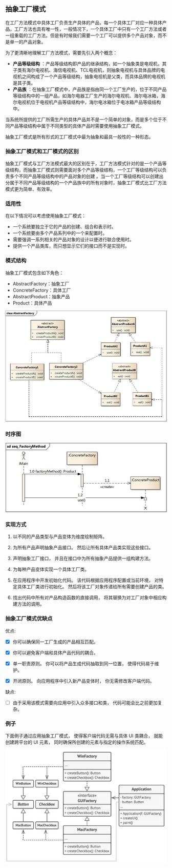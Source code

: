 ## 抽象工厂模式
在工厂方法模式中具体工厂负责生产具体的产品，每一个具体工厂对应一种具体产品，工厂方法也具有唯一性，一般情况下，一个具体工厂中只有一个工厂方法或者一组重载的工厂方法。但是有时候我们需要一个工厂可以提供多个产品对象，而不是单一的产品对象。

为了更清晰地理解工厂方法模式，需要先引入两个概念：

- **产品等级结构** ：产品等级结构即产品的继承结构，如一个抽象类是电视机，其子类有海尔电视机、海信电视机、TCL电视机，则抽象电视机与具体品牌的电视机之间构成了一个产品等级结构，抽象电视机是父类，而具体品牌的电视机是其子类。
- **产品族** ：在抽象工厂模式中，产品族是指由同一个工厂生产的，位于不同产品等级结构中的一组产品，如海尔电器工厂生产的海尔电视机、海尔电冰箱，海尔电视机位于电视机产品等级结构中，海尔电冰箱位于电冰箱产品等级结构中。

当系统所提供的工厂所需生产的具体产品并不是一个简单的对象，而是多个位于不同产品等级结构中属于不同类型的具体产品时需要使用抽象工厂模式。

抽象工厂模式是所有形式的工厂模式中最为抽象和最具一般性的一种形态。

### 抽象工厂模式和工厂模式的区别

抽象工厂模式与工厂方法模式最大的区别在于，工厂方法模式针对的是一个产品等级结构，而抽象工厂模式则需要面对多个产品等级结构，一个工厂等级结构可以负责多个不同产品等级结构中的产品对象的创建 。当一个工厂等级结构可以创建出分属于不同产品等级结构的一个产品族中的所有对象时，抽象工厂模式比工厂方法模式更为简单、有效率。

### 适用性
在以下情况可以考虑使用抽象工厂模式：

- 一个系统要独立于它的产品的创建、组合和表示时。
- 一个系统要由多个产品系列中的一个来配置时。
- 需要强调一系列相关的产品对象的设计以便进行联合使用时。
- 提供一个产品类库，而只想显示它们的接口而不是实现时。

### 模式结构

抽象工厂模式包含如下角色：

- AbstractFactory：抽象工厂
- ConcreteFactory：具体工厂
- AbstractProduct：抽象产品
- Product：具体产品

![抽象工厂模式](../res/AbatractFactory.jpg)

### 时序图

![抽象工厂模式时序图](../res/seq_FactoryMethod.jpg)

### 实现方式
1. 以不同的产品类型与产品变体为维度绘制矩阵。

2. 为所有产品声明抽象产品接口。 然后让所有具体产品类实现这些接口。

3. 声明抽象工厂接口， 并且在接口中为所有抽象产品提供一组构建方法。

4. 为每种产品变体实现一个具体工厂类。

5. 在应用程序中开发初始化代码。 该代码根据应用程序配置或当前环境， 对特定具体工厂类进行初始化。 然后将该工厂对象传递给所有需要创建产品的类。

6. 找出代码中所有对产品构造函数的直接调用， 将其替换为对工厂对象中相应构建方法的调用。


###  抽象工厂模式优缺点
优点:
- [x]  你可以确保同一工厂生成的产品相互匹配。
- [x]  你可以避免客户端和具体产品代码的耦合。
- [x]  单一职责原则。 你可以将产品生成代码抽取到同一位置， 使得代码易于维护。
- [x]  开闭原则。 向应用程序中引入新产品变体时， 你无需修改客户端代码。


缺点:
- [ ]  由于采用该模式需要向应用中引入众多接口和类， 代码可能会比之前更加复杂。

### 例子
下面例子通过应用抽象工厂模式， 使得客户端代码无需与具体 UI 类耦合， 就能创建跨平台的 UI 元素， 同时确保所创建的元素与指定的操作系统匹配。


![抽象工厂例子](../res/abstractFactoryExample.png)